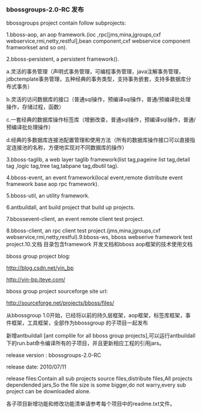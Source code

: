 ### bbossgroups-2.0-RC 发布

bbossgroups project contain follow subprojects:

1.bboss-aop, an aop framework.(ioc ,rpc[jms,mina,jgroups,cxf webservice,rmi,netty,restful],bean component,cxf webservice component framworkset and so on).

2.bboss-persistent, a persistent framework().

a.灵活的事务管理（声明式事务管理，可编程事务管理，java注解事务管理，jdbctemplate事务管理，五种经典的事务类型，支持事务嵌套，支持多数据库分布式事务）

b.灵活的访问数据库的接口（普通sql操作，预编译sql操作，普通/预编译批处理操作，存储过程，函数）

c.一套经典的数据库操作标签库（增删改查，普通sql操作，预编译sql操作，普通/预编译批处理操作）

d.经典的多数据库连接池配置管理和使用方法（所有的数据库操作接口可以直接指定连接池的名称，方便地实现对不同数据库的操作）

3.bboss-taglib, a web layer taglib framework(list tag,pageine list tag,detail tag ,logic tag,tree tag,tabpane tag,dbutil tag).

4.bboss-event, an event framework(local event,remote distribute event framework base aop rpc framework).

5.bboss-util, an utility framework.

6.antbuildall, ant build project that build up projects.

7.bbossevent-client, an event remote client test project.

8.bboss-client, an rpc client test project.(jms,mina,jgroups,cxf webservice,rmi,netty,restful).9.bboss-ws, bboss webserive framework test project.10.文档 目录包含framework 开发文档和bboss aop框架的技术使用文档

bboss group project blog:

http://blog.csdn.net/yin_bp

http://yin-bp.iteye.com/

bboss group project sourceforge site url:

http://sourceforge.net/projects/bboss/files/

从bbossgroup 1.0开始，已经将以前的持久层框架，aop框架，标签库框架，事件框架，工具框架，全部作为bbossgroup 的子项目一起发布

新增antbuildall [ant complile for all bboss group projects],可以运行antbuildall下的run.bat命令编译所有的子项目，并且更新相应工程的引用jars。  

release version : bbossgroups-2.0-RC

release date: 2010/07/11

release files:Contain all sub projects source files,distribute files,All projects dependended jars,So the file size is some bigger,do not warry,every sub project can be downloaded alone.

各子项目新增功能和修改功能清单请参考每个项目中的readme.txt文件。